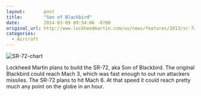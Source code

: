 ```yaml
---
layout:       post
title:        "Son of Blackbird"
date:         2014-03-09 09:54:06 -0700
original_url: http://www.lockheedmartin.com/us/news/features/2013/sr-72.html
categories:
  - Aircraft
---
```




  ![SR-72-chart](/attachments/4a2b4d5ab520451ee5c3676434da5604/image.png)  

 Lockheed Martin plans to build the SR-72, aka Son of Blackbird. The original Blackbird could reach Mach 3, which was fast enough to out run attackers missiles. The SR-72 plans to hit Mach 6. At that speed it could reach pretty much any point on the globe in an hour. 

 
